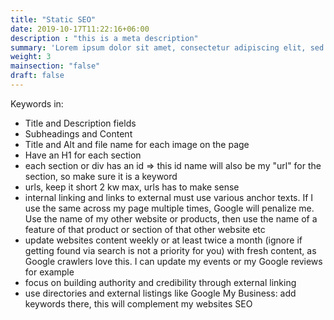 ```yaml
---
title: "Static SEO"
date: 2019-10-17T11:22:16+06:00
description : "this is a meta description"
summary: 'Lorem ipsum dolor sit amet, consectetur adipiscing elit, sed do eiusmod tempor incididunt ut labore et dolore magna aliqua.'
weight: 3
mainsection: "false"
draft: false
---
```


Keywords in:
- Title and Description fields
- Subheadings and Content
- Title and Alt and file name for each image on the page
- Have an H1 for each section
- each section or div has an id => this id name will also be my "url" for the section, so make sure it is a keyword
- urls, keep it short 2 kw max, urls has to make sense
- internal linking and links to external must use various anchor texts. If I use the same across my page multiple times, Google will penalize me. Use the name of my other website or products, then use the name of a feature of that product or section of that other website etc
- update websites content weekly or at least twice a month (ignore if getting found via search is not a priority for you) with fresh content, as Google crawlers love this. I can update my events or my Google reviews for example
- focus on building authority and credibility through external linking
- use directories and external listings like Google My Business: add keywords there, this will complement my websites SEO
